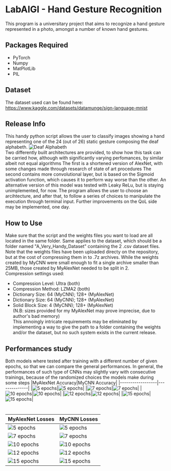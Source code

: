 # LabAIGI - Hand Gesture Recognition
This program is a universitary project that aims to recognize a hand gesture represented in a photo, amongst a number of known hand gestures.
## Packages Required
* PyTorch
* Numpy
* MatPlotLib
* PIL
## Dataset
The dataset used can be found here: https://www.kaggle.com/datasets/datamunge/sign-language-mnist
## Release Info
This handy python script allows the user to classify images showing a hand representing one of the 24 (out of 26) static gesture composing the deaf alphabeth.
![Deaf Alphabeth](https://raw.githubusercontent.com/TizianoMaira98/LabAIGI---Hand-Gesture-Recognition/master/amer_sign2.png)  
Two differently built architectures are provided, to show how this task can be carried how, although with significantly varying perfomances, by similar albeit not equal algorithms
The first is a shortened version of AlexNet, with some changes made through research of state of art procedures
The second contains more convolutional layer, but is based on the Sigmoid activation function, which causes it to perform way worse than the other. An alternative version of this model was tested with Leaky ReLu, but is staying unimplemented, for now.
The program allows the user to choose an arcihtecture, and after that, to follow a series of choices to manipulate the execution through terminal input.
Further improvements on the QoL side may be implemented, one day.
## How to Use
Make sure that the script and the weights files you want to load are all located in the same folder. Same applies to the dataset, which should be a folder named "A_Very_Handy_Dataset" containing the 2 .csv dataset files.  
Note that the weights files have been uploaded directy on the repository, but at the cost of compressing them in to .7z archives. While the weights created by MyCNN were small enough to fit a single archive smaller than 25MB, those created by MyAlexNet needed to be split in 2.  
Compression settings used:
* Compression Level: Ultra (both)
* Compression Method: LZMA2 (both)
* Dictionary Size: 64 (MyCNN); 128+ (MyAlexNet)
* Dictionary Size: 64 (MyCNN); 128+ (MyAlexNet)
* Solid Block Size: 4 (MyCNN); 128+ (MyAlexNet)  
(N.B: sizes provided for my MyAlexNet may prove imprecise, due to author's bad memory)  
This annoingly intricate requirements may be eliminated by implementing a way to give the path to a folder containing the weights and/or the dataset, but no such system exists in the current release.
## Performances study
Both models where tested after training with a different number of given epochs, so that we can compare the general performances.
In general, the performances of such type of CNNs may slightly vary with consecutive trainings, because of the randomized choices the models make during some steps
|MyAlexNet Accuracy|MyCNN Accuracy|
|------------------|--------------|
|![5 epochs](https://raw.githubusercontent.com/TizianoMaira98/LabAIGI---Hand-Gesture-Recognition/master/Accuracy_Graphs/MyAlexNet_accuracy_5_epochs.png)|![5 epochs](https://raw.githubusercontent.com/TizianoMaira98/LabAIGI---Hand-Gesture-Recognition/master/Accuracy_Graphs/MyCNN_accuracy_5_epochs.png)|
|![7 epochs](https://raw.githubusercontent.com/TizianoMaira98/LabAIGI---Hand-Gesture-Recognition/master/Accuracy_Graphs/MyAlexNet_accuracy_5_epochs.png)|![7 epochs](https://raw.githubusercontent.com/TizianoMaira98/LabAIGI---Hand-Gesture-Recognition/master/Accuracy_Graphs/MyCNN_accuracy_7_epochs.png)|
|![10 epochs](https://raw.githubusercontent.com/TizianoMaira98/LabAIGI---Hand-Gesture-Recognition/master/Accuracy_Graphs/MyAlexNet_accuracy_10_epochs.png)|![10 epochs](https://raw.githubusercontent.com/TizianoMaira98/LabAIGI---Hand-Gesture-Recognition/master/Accuracy_Graphs/MyCNN_accuracy_10_epochs.png)|
|![12 epochs](https://raw.githubusercontent.com/TizianoMaira98/LabAIGI---Hand-Gesture-Recognition/master/Accuracy_Graphs/MyAlexNet_accuracy_12_epochs.png)|![12 epochs](https://raw.githubusercontent.com/TizianoMaira98/LabAIGI---Hand-Gesture-Recognition/master/Accuracy_Graphs/MyCNN_accuracy_12_epochs.png)|
|![15 epochs](https://raw.githubusercontent.com/TizianoMaira98/LabAIGI---Hand-Gesture-Recognition/master/Accuracy_Graphs/MyAlexNet_accuracy_15_epochs.png)|![15 epochs](https://raw.githubusercontent.com/TizianoMaira98/LabAIGI---Hand-Gesture-Recognition/master/Accuracy_Graphs/MyCNN_accuracy_15_epochs.png)|
#
|MyAlexNet Losses|MyCNN Losses|
|----------------|------------|
|![5 epochs](https://raw.githubusercontent.com/TizianoMaira98/LabAIGI---Hand-Gesture-Recognition/master/Losses_Graphs/MyAlexNet_losses_5_epochs.png)|![5 epochs](https://raw.githubusercontent.com/TizianoMaira98/LabAIGI---Hand-Gesture-Recognition/master/Losses_Graphs/MyCNN_losses_5_epochs.png)|
|![7 epochs](https://raw.githubusercontent.com/TizianoMaira98/LabAIGI---Hand-Gesture-Recognition/master/Losses_Graphs/MyAlexNet_losses_7_epochs.png)|![7 epochs](https://raw.githubusercontent.com/TizianoMaira98/LabAIGI---Hand-Gesture-Recognition/master/Losses_Graphs/MyCNN_losses_7_epochs.png)|
|![10 epochs](https://raw.githubusercontent.com/TizianoMaira98/LabAIGI---Hand-Gesture-Recognition/master/Losses_Graphs/MyAlexNet_losses_10_epochs.png)|![10 epochs](https://raw.githubusercontent.com/TizianoMaira98/LabAIGI---Hand-Gesture-Recognition/master/Losses_Graphs/MyCNN_losses_10_epochs.png)|
|![12 epochs](https://raw.githubusercontent.com/TizianoMaira98/LabAIGI---Hand-Gesture-Recognition/master/Losses_Graphs/MyAlexNet_losses_12_epochs.png)|![12 epochs](https://raw.githubusercontent.com/TizianoMaira98/LabAIGI---Hand-Gesture-Recognition/master/Losses_Graphs/MyCNN_losses_12_epochs.png)|
|![15 epochs](https://raw.githubusercontent.com/TizianoMaira98/LabAIGI---Hand-Gesture-Recognition/master/Losses_Graphs/MyAlexNet_losses_15_epochs.png)|![15 epochs](https://raw.githubusercontent.com/TizianoMaira98/LabAIGI---Hand-Gesture-Recognition/master/Losses_Graphs/MyCNN_losses_15_epochs.png)|
